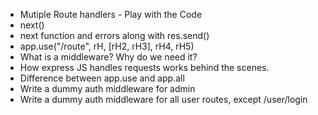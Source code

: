- Mutiple Route handlers - Play with the Code
- next()
- next function and errors along with res.send()
- app.use("/route", rH, [rH2, rH3], rH4, rH5)
- What is a middleware? Why do we need it?
- How express JS handles requests works behind the scenes.
- Difference between app.use and app.all
- Write a dummy auth middleware for admin
- Write a dummy auth middleware for all user routes, except /user/login